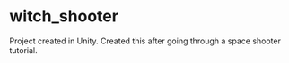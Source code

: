 # witch_shooter
Project created in Unity.
Created this after going through a space shooter tutorial.

